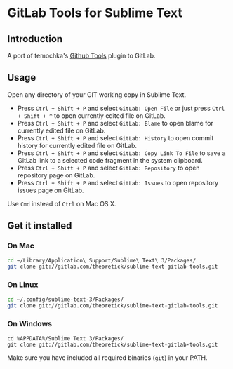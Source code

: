 # GitLab Tools for Sublime Text

## Introduction ##

A port of temochka's [Github Tools](github.com/temochka/sublime-text-2-github-tools) plugin to GitLab.

## Usage ##

Open any directory of your GIT working copy in Sublime Text.

* Press `Ctrl + Shift + P` and select `GitLab: Open File` or just press `Ctrl + Shift + ^` to open currently edited file on GitLab.
* Press `Ctrl + Shift + P` and select `GitLab: Blame` to open blame for currently edited file on GitLab.
* Press `Ctrl + Shift + P` and select `GitLab: History` to open commit history for currently edited file on GitLab.
* Press `Ctrl + Shift + P` and select `GitLab: Copy Link To File` to save a GitLab link to a selected code fragment in the system clipboard.
* Press `Ctrl + Shift + P` and select `GitLab: Repository` to open repository page on GitLab.
* Press `Ctrl + Shift + P` and select `GitLab: Issues` to open repository issues page on GitLab.

Use `Cmd` instead of `Ctrl` on Mac OS X.

## Get it installed ##

### On Mac ###

```bash
cd ~/Library/Application\ Support/Sublime\ Text\ 3/Packages/
git clone git://gitlab.com/theoretick/sublime-text-gitlab-tools.git
```

### On Linux ###

```bash
cd ~/.config/sublime-text-3/Packages/
git clone git://gitlab.com/theoretick/sublime-text-gitlab-tools.git
```

### On Windows ###

```
cd %APPDATA%/Sublime Text 3/Packages/
git clone git://gitlab.com/theoretick/sublime-text-gitlab-tools.git
```

Make sure you have included all required binaries (`git`) in your PATH.
